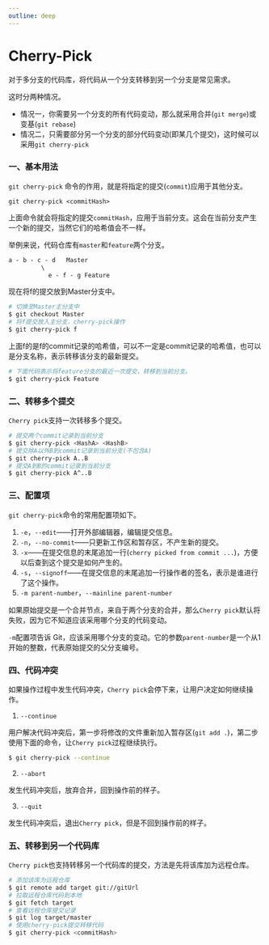 ```yaml
---
outline: deep
---
```


# Cherry-Pick

对于多分支的代码库，将代码从一个分支转移到另一个分支是常见需求。

这时分两种情况。

* 情况一，你需要另一个分支的所有代码变动，那么就采用合并(`git merge`)或变基(`git rebase`)
* 情况二，只需要部分另一个分支的部分代码变动(即某几个提交)，这时候可以采用`git cherry-pick`

### 一、基本用法

`git cherry-pick` 命令的作用，就是将指定的提交(`commit`)应用于其他分支。

```shell
git cherry-pick <commitHash>
```
上面命令就会将指定的提交`commitHash`，应用于当前分支。这会在当前分支产生一个新的提交，当然它们的哈希值会不一样。

举例来说，代码仓库有`master`和`feature`两个分支。

```markdown
a - b - c - d   Master
         \
           e - f - g Feature
```
现在将f的提交放到Master分支中。

```bash
# 切换至Master主分支中
$ git checkout Master
# 将f提交放入主分支，cherry-pick操作
$ git cherry-pick f
```
上面f的是f的commit记录的哈希值，可以不一定是commit记录的哈希值，也可以是分支名称，表示转移该分支的最新提交。

```bash
# 下面代码表示将feature分支的最近一次提交，转移到当前分支。
$ git cherry-pick Feature
```
### 二、转移多个提交

`Cherry pick`支持一次转移多个提交。

```bash
# 提交两个commit记录到当前分支
$ git cherry-pick <HashA> <HashB>
# 提交除A以外B到commit记录到当前分支(不包含A)
$ git cherry-pick A..B
# 提交A到B的commit记录到当前分支
$ git cherry-pick A^..B
```
### 三、配置项

`git cherry-pick`命令的常用配置项如下。

1. `-e`，`--edit`——打开外部编辑器，编辑提交信息。
2. `-n`，`--no-commit`——只更新工作区和暂存区，不产生新的提交。
3. `-x`——在提交信息的末尾追加一行(`cherry picked from commit ...`)，方便以后查到这个提交是如何产生的。
4. `-s`，`--signoff`——在提交信息的末尾追加一行操作者的签名，表示是谁进行了这个操作。
5. `-m parent-number`，`--mainline parent-number`

如果原始提交是一个合并节点，来自于两个分支的合并，那么`Cherry pick`默认将失败，因为它不知道应该采用哪个分支的代码变动。

`-m`配置项告诉 Git，应该采用哪个分支的变动。它的参数`parent-number`是一个从1开始的整数，代表原始提交的父分支编号。

### 四、代码冲突

如果操作过程中发生代码冲突，`Cherry pick`会停下来，让用户决定如何继续操作。

1. `--continue`

用户解决代码冲突后，第一步将修改的文件重新加入暂存区(`git add .`)，第二步使用下面的命令，让`Cherry pick`过程继续执行。

```bash
$ git cherry-pick --continue
```
2. `--abort`

发生代码冲突后，放弃合并，回到操作前的样子。

3. `--quit`

发生代码冲突后，退出`Cherry pick`，但是不回到操作前的样子。

### 五、转移到另一个代码库

`Cherry pick`也支持转移另一个代码库的提交，方法是先将该库加为远程仓库。

```bash
# 添加该库为远程仓库
$ git remote add target git://gitUrl
# 拉取远程仓库代码到本地
$ git fetch target
# 查看远程仓库提交记录
$ git log target/master
# 使用cherry-pick提交转移代码
$ git cherry-pick <commitHash>
```
